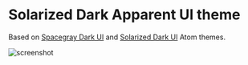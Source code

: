 # Solarized Dark Apparent UI theme

Based on [Spacegray Dark UI](https://github.com/cannikin/spacegray-dark-ui) and [Solarized Dark UI](https://github.com/Rnhmjoj/solarized-dark-ui) Atom themes.

![screenshot](https://raw.github.com/joshnroy/solarized-dark-apparent-ui/master/screenshot.png)
